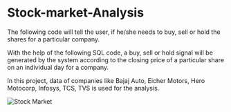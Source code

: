 # Stock-market-Analysis
The following code will tell the user, if he/she needs to buy, sell or hold the shares for a particular company.

With the help of the following SQL code, a buy, sell or hold signal will be generated by the system according to the closing price of a particular share on an individual day for a company.

In this project, data of companies like Bajaj Auto, Eicher Motors, Hero Motocorp, Infosys, TCS, TVS is used for the analysis.

![Stock Market](https://api.time.com/wp-content/uploads/2020/03/stock-market-coronavirus-2.jpg)
